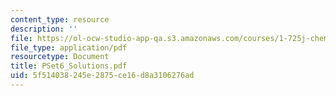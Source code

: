 ```yaml
---
content_type: resource
description: ''
file: https://ol-ocw-studio-app-qa.s3.amazonaws.com/courses/1-725j-chemicals-in-the-environment-fate-and-transport-fall-2004/5f514038245e2875ce16d8a3106276ad_PSet6_Solutions.pdf
file_type: application/pdf
resourcetype: Document
title: PSet6_Solutions.pdf
uid: 5f514038-245e-2875-ce16-d8a3106276ad
---
```

